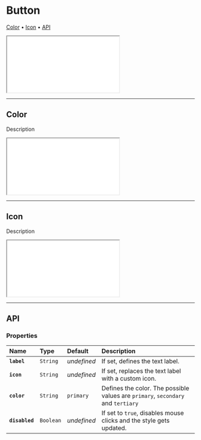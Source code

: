 # Button

[Color](components/button#color) • [Icon](components/button#icon) • [API](components/button#api)

<iframe src="./assets/docs/components/button/main.html"></iframe>

---

## Color

Description

<iframe src="./assets/docs/components/button/color.html"></iframe>

---

## Icon

Description

<iframe src="./assets/docs/components/button/icon.html"></iframe>

---

## API

### Properties

| Name | Type | Default | Description |
| :-- | :-- | :-- | :-- |
| **`label`** | `String` | _undefined_ | If set, defines the text label. |
| **`icon`** | `String` | _undefined_ | If set, replaces the text label with a custom icon. |
| **`color`** | `String` | `primary` | Defines the color. The possible values are `primary`, `secondary` and `tertiary` |
| **`disabled`** | `Boolean` | _undefined_ | If set to `true`, disables mouse clicks and the style gets updated. |